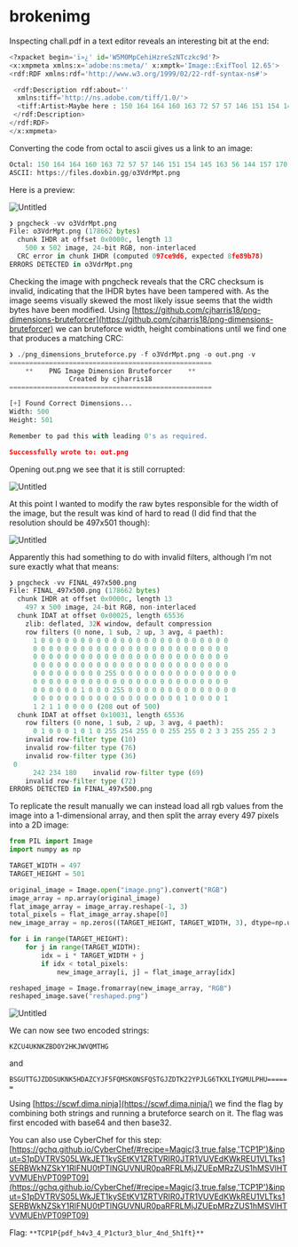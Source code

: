 # brokenimg

Inspecting chall.pdf in a text editor reveals an interesting bit at the end:

```python
<?xpacket begin='ï»¿' id='W5M0MpCehiHzreSzNTczkc9d'?>
<x:xmpmeta xmlns:x='adobe:ns:meta/' x:xmptk='Image::ExifTool 12.65'>
<rdf:RDF xmlns:rdf='http://www.w3.org/1999/02/22-rdf-syntax-ns#'>

 <rdf:Description rdf:about=''
  xmlns:tiff='http://ns.adobe.com/tiff/1.0/'>
  <tiff:Artist>Maybe here : 150 164 164 160 163 72 57 57 146 151 154 145 163 56 144 157 170 142 151 156 56 147 147 57 157 63 126 144 162 115 160 164 56 160 156 147</tiff:Artist>
 </rdf:Description>
</rdf:RDF>
</x:xmpmeta>
```

Converting the code from octal to ascii gives us a link to an image:

```python
Octal: 150 164 164 160 163 72 57 57 146 151 154 145 163 56 144 157 170 142 151 156 56 147 147 57 157 63 126 144 162 115 160 164 56 160 156 147
ASCII: https://files.doxbin.gg/o3VdrMpt.png
```

Here is a preview:

![Untitled](brokenimg%2067f326be37ff4202bacb03bb1a06ac0e/Untitled.png)

```python
❯ pngcheck -vv o3VdrMpt.png
File: o3VdrMpt.png (178662 bytes)
  chunk IHDR at offset 0x0000c, length 13
    500 x 502 image, 24-bit RGB, non-interlaced
  CRC error in chunk IHDR (computed 097ce9d6, expected 8fe89b78)
ERRORS DETECTED in o3VdrMpt.png
```

Checking the image with pngcheck reveals that the CRC checksum is invalid, indicating that the IHDR bytes have been tampered with. As the image seems visually skewed the most likely issue seems that the width bytes have been modified. Using [https://github.com/cjharris18/png-dimensions-bruteforcer](https://github.com/cjharris18/png-dimensions-bruteforcer) we can bruteforce width, height combinations until we find one that produces a matching CRC:

```python
❯ ./png_dimensions_bruteforce.py -f o3VdrMpt.png -o out.png -v
===================================================
    **    PNG Image Dimension Bruteforcer    **
               Created by cjharris18
===================================================

[+] Found Correct Dimensions...
Width: 500
Height: 501

Remember to pad this with leading 0's as required.

Successfully wrote to: out.png
```

Opening out.png we see that it is still corrupted:

![Untitled](brokenimg%2067f326be37ff4202bacb03bb1a06ac0e/Untitled%201.png)

At this point I wanted to modify the raw bytes responsible for the width of the image, but the result was kind of hard to read (I did find that the resolution should be 497x501 though):

![Untitled](brokenimg%2067f326be37ff4202bacb03bb1a06ac0e/Untitled%202.png)

Apparently this had something to do with invalid filters, although I’m not sure exactly what that means:

```python
❯ pngcheck -vv FINAL_497x500.png
File: FINAL_497x500.png (178662 bytes)
  chunk IHDR at offset 0x0000c, length 13
    497 x 500 image, 24-bit RGB, non-interlaced
  chunk IDAT at offset 0x00025, length 65536
    zlib: deflated, 32K window, default compression
    row filters (0 none, 1 sub, 2 up, 3 avg, 4 paeth):
      1 0 0 0 0 0 0 0 0 0 0 0 0 0 0 0 0 0 0 0 0 0 0 0 0
      0 0 0 0 0 0 0 0 0 0 0 0 0 0 0 0 0 0 0 0 0 0 0 0 0
      0 0 0 0 0 0 0 0 0 0 0 0 0 0 0 0 0 0 0 0 0 0 0 0 0
      0 0 0 0 0 0 0 0 0 0 0 0 0 0 0 0 0 0 0 0 0 0 0 0 0
      0 0 0 0 0 0 0 0 0 255 0 0 0 0 0 0 0 0 0 0 0 0 0 0 0
      0 0 0 0 0 0 0 0 0 0 0 0 0 0 0 0 0 0 0 0 0 0 0 0 0
      0 0 0 0 0 0 1 0 0 0 255 0 0 0 0 0 0 0 0 0 0 0 0 0 0
      0 0 0 0 0 0 0 0 0 0 0 0 0 0 0 0 0 0 0 1 0 0 0 0 1
      1 2 1 1 0 0 0 0 (208 out of 500)
  chunk IDAT at offset 0x10031, length 65536
    row filters (0 none, 1 sub, 2 up, 3 avg, 4 paeth):
      0 1 0 0 0 1 0 1 0 255 254 255 0 0 255 255 0 2 3 3 255 255 2 3    invalid row-filter type (5)
    invalid row-filter type (10)
    invalid row-filter type (76)
    invalid row-filter type (36)
 0
      242 234 180    invalid row-filter type (69)
    invalid row-filter type (72)
ERRORS DETECTED in FINAL_497x500.png
```

To replicate the result manually we can instead load all rgb values from the image into a 1-dimensional array, and then split the array every 497 pixels into a 2D image:

```python
from PIL import Image
import numpy as np

TARGET_WIDTH = 497
TARGET_HEIGHT = 501

original_image = Image.open("image.png").convert("RGB")
image_array = np.array(original_image)
flat_image_array = image_array.reshape(-1, 3)
total_pixels = flat_image_array.shape[0]
new_image_array = np.zeros((TARGET_HEIGHT, TARGET_WIDTH, 3), dtype=np.uint8)

for i in range(TARGET_HEIGHT):
    for j in range(TARGET_WIDTH):
        idx = i * TARGET_WIDTH + j
        if idx < total_pixels:
            new_image_array[i, j] = flat_image_array[idx]

reshaped_image = Image.fromarray(new_image_array, "RGB")
reshaped_image.save("reshaped.png")
```

![Untitled](brokenimg%2067f326be37ff4202bacb03bb1a06ac0e/Untitled%203.png)

We can now see two encoded strings:

`KZCU4UKNKZBDOY2HKJWVQMTHG`

and

`BSGUTTGJZDDSUKNK5HDAZCYJF5FQMSKONSFQSTGJZDTK22YPJLG6TKXLIYGMULPHU======`

Using [https://scwf.dima.ninja](https://scwf.dima.ninja/) we find the flag by combining both strings and running a bruteforce search on it. The flag was first encoded with base64 and then base32.

You can also use CyberChef for this step: [https://gchq.github.io/CyberChef/#recipe=Magic(3,true,false,'TCP1P')&input=S1pDVTRVS05LWkJET1kySEtKV1ZRTVRIR0JTR1VUVEdKWkREU1VLTks1SERBWkNZSkY1RlFNU0tPTlNGUVNUR0paRFRLMjJZUEpMRzZUS1hMSVlHTVVMUEhVPT09PT09](https://gchq.github.io/CyberChef/#recipe=Magic(3,true,false,'TCP1P')&input=S1pDVTRVS05LWkJET1kySEtKV1ZRTVRIR0JTR1VUVEdKWkREU1VLTks1SERBWkNZSkY1RlFNU0tPTlNGUVNUR0paRFRLMjJZUEpMRzZUS1hMSVlHTVVMUEhVPT09PT09)

Flag: `**TCP1P{pdf_h4v3_4_P1ctur3_blur_4nd_5h1ft}**`